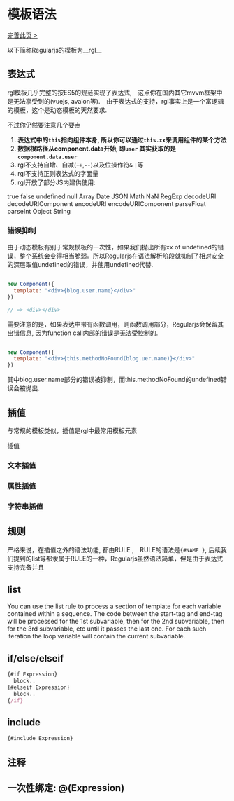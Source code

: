 #  模板语法

[完善此页 >](https://github.com/regularjs/blog/edit/master/source/_api/_docs/syntax.md)


以下简称Regularjs的模板为__rgl__



<!-- /t -->

## 表达式




rgl模板几乎完整的按ES5的规范实现了表达式,　这点你在国内其它mvvm框架中是无法享受到的(vuejs, avalon等).　由于表达式的支持，rgl事实上是一个富逻辑的模板，这个是动态模板的天然要求.

不过你仍然要注意几个要点

1. __表达式中的`this`指向组件本身, 所以你可以通过`this.xx`来调用组件的某个方法__
2. __数据根路径从component.data开始, 即`user` 其实获取的是`component.data.user`__
3. rgl不支持自增、自减(`++`,`--`)以及位操作符`&` `|`等
4. rgl不支持正则表达式的字面量
5. rgl开放了部分JS内建供使用:

  true false undefined null Array Date JSON Math NaN RegExp decodeURI decodeURIComponent encodeURI encodeURIComponent parseFloat parseInt Object String
<!-- /t -->



### 错误抑制


由于动态模板有别于常规模板的一次性，如果我们抛出所有xx of undefined的错误，整个系统会变得相当脆弱。所以Regularjs在语法解析阶段就抑制了相对安全的深层取值undefined的错误，并使用undefined代替.

```javascript

new Component({
  template: "<div>{blog.user.name}</div>"
})

// => <div></div>

```

需要注意的是，如果表达中带有函数调用，则函数调用部分，Regularjs会保留其出错信息, 因为function call内部的错误是无法受控制的. 

```javascript

new Component({
  template: "<div>{this.methodNoFound(blog.uer.name)}</div>"
})

```
其中blog.user.name部分的错误被抑制，而this.methodNoFound的undefined错误会被抛出.
<!-- /t -->

## 插值

与常规的模板类似，插值是rgl中最常用模板元素

插值

### 文本插值

### 属性插值

### 字符串插值


## 规则

严格来说，在插值之外的语法功能, 都由RULE ,　RULE的语法是`{#NAME }`, 后续我们提到的list等都隶属于RULE的一种，Regularjs虽然语法简单，但是由于表达式支持完备并且

## list

You can use the list rule to process a section of template for each variable contained within a sequence. The code between the start-tag and end-tag will be processed for the 1st subvariable, then for the 2nd subvariable, then for the 3rd subvariable, etc until it passes the last one. For each such iteration the loop variable will contain the current subvariable.




## if/else/elseif

```js
{#if Expression}
  block..
{#elseif Expression}
  block..
{/if}
```

## include

```js
{#include Expression}
```


## 注释


## 一次性绑定: @(Expression)
